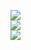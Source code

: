 ![](https://github-readme-stats.vercel.app/api?username=ClementCadieux&theme=tokyonight&hide_border=false&include_all_commits=true&count_private=true)<br/>
![](https://github-readme-streak-stats.herokuapp.com/?user=ClementCadieux&theme=tokyonight&hide_border=false)<br/>
![](https://github-readme-stats.vercel.app/api/top-langs/?username=ClementCadieux&theme=tokyonight&hide_border=false&include_all_commits=true&count_private=true&layout=compact)
